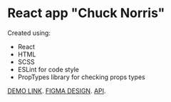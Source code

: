 # React app "Chuck Norris"

Created using:
  - React
  - HTML
  - SCSS
  - ESLint for code style
  - PropTypes library for checking props types

[DEMO LINK](https://olha-tsarova.github.io/chuck-norris/).
[FIGMA DESIGN](https://www.figma.com/file/ed8dWuE8nGApYkLBioNPH3/Chuck-Norris?node-id=0%3A1).
[API](https://api.chucknorris.io/).